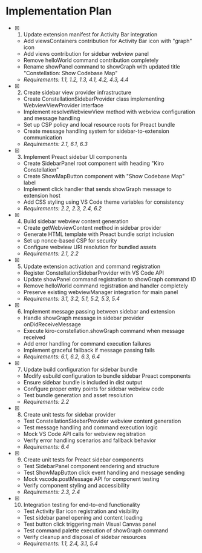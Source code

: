 # Implementation Plan

- [x] 1. Update extension manifest for Activity Bar integration
  - Add viewsContainers contribution for Activity Bar icon with "graph" icon
  - Add views contribution for sidebar webview panel
  - Remove helloWorld command contribution completely
  - Rename showPanel command to showGraph with updated title "Constellation: Show Codebase Map"
  - _Requirements: 1.1, 1.2, 1.3, 4.1, 4.2, 4.3, 4.4_

- [x] 2. Create sidebar view provider infrastructure
  - Create ConstellationSidebarProvider class implementing WebviewViewProvider interface
  - Implement resolveWebviewView method with webview configuration and message handling
  - Set up CSP policy and local resource roots for Preact bundle
  - Create message handling system for sidebar-to-extension communication
  - _Requirements: 2.1, 6.1, 6.3_

- [x] 3. Implement Preact sidebar UI components
  - Create SidebarPanel root component with heading "Kiro Constellation"
  - Create ShowMapButton component with "Show Codebase Map" label
  - Implement click handler that sends showGraph message to extension host
  - Add CSS styling using VS Code theme variables for consistency
  - _Requirements: 2.2, 2.3, 2.4, 6.2_

- [x] 4. Build sidebar webview content generation
  - Create getWebviewContent method in sidebar provider
  - Generate HTML template with Preact bundle script inclusion
  - Set up nonce-based CSP for security
  - Configure webview URI resolution for bundled assets
  - _Requirements: 2.1, 2.2_

- [x] 5. Update extension activation and command registration
  - Register ConstellationSidebarProvider with VS Code API
  - Update showPanel command registration to showGraph command ID
  - Remove helloWorld command registration and handler completely
  - Preserve existing webviewManager integration for main panel
  - _Requirements: 3.1, 3.2, 5.1, 5.2, 5.3, 5.4_

- [x] 6. Implement message passing between sidebar and extension
  - Handle showGraph message in sidebar provider onDidReceiveMessage
  - Execute kiro-constellation.showGraph command when message received
  - Add error handling for command execution failures
  - Implement graceful fallback if message passing fails
  - _Requirements: 6.1, 6.2, 6.3, 6.4_

- [x] 7. Update build configuration for sidebar bundle
  - Modify esbuild configuration to bundle sidebar Preact components
  - Ensure sidebar bundle is included in dist output
  - Configure proper entry points for sidebar webview code
  - Test bundle generation and asset resolution
  - _Requirements: 2.2_

- [x] 8. Create unit tests for sidebar provider
  - Test ConstellationSidebarProvider webview content generation
  - Test message handling and command execution logic
  - Mock VS Code API calls for webview registration
  - Verify error handling scenarios and fallback behavior
  - _Requirements: 6.4_

- [x] 9. Create unit tests for Preact sidebar components
  - Test SidebarPanel component rendering and structure
  - Test ShowMapButton click event handling and message sending
  - Mock vscode.postMessage API for component testing
  - Verify component styling and accessibility
  - _Requirements: 2.3, 2.4_

- [x] 10. Integration testing for end-to-end functionality
  - Test Activity Bar icon registration and visibility
  - Test sidebar panel opening and content loading
  - Test button click triggering main Visual Canvas panel
  - Test command palette execution of showGraph command
  - Verify cleanup and disposal of sidebar resources
  - _Requirements: 1.1, 2.4, 3.1, 5.4_